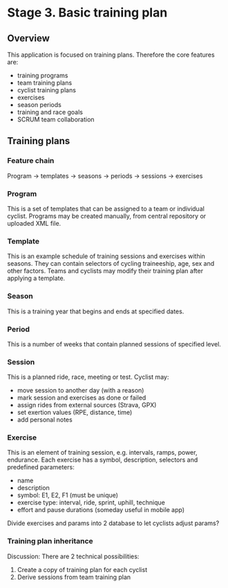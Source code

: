 # Stage 3. Basic training plan

## Overview

This application is focused on training plans. Therefore the core features are:
* training programs
* team training plans
* cyclist training plans
* exercises
* season periods
* training and race goals
* SCRUM team collaboration

## Training plans

### Feature chain

Program -> templates -> seasons -> periods -> sessions -> exercises

### Program

This is a set of templates that can be assigned to a team or individual cyclist.
Programs may be created manually, from central repository or uploaded XML file.

### Template

This is an example schedule of training sessions and exercises within seasons.
They can contain selectors of cycling traineeship, age, sex and other factors.
Teams and cyclists may modify their training plan after applying a template.

### Season

This is a training year that begins and ends at specified dates.

### Period

This is a number of weeks that contain planned sessions of specified level.

### Session

This is a planned ride, race, meeting or test. Cyclist may:
* move session to another day (with a reason)
* mark session and exercises as done or failed
* assign rides from external sources (Strava, GPX)
* set exertion values (RPE, distance, time)
* add personal notes

### Exercise

This is an element of training session, e.g. intervals, ramps, power, endurance.
Each exercise has a symbol, description, selectors and predefined parameters:
* name
* description
* symbol: E1, E2, F1 (must be unique)
* exercise type: interval, ride, sprint, uphill, technique
* effort and pause durations (someday useful in mobile app)

Divide exercises and params into 2 database to let cyclists adjust params?

### Training plan inheritance

Discussion: There are 2 technical possibilities:
1. Create a copy of training plan for each cyclist
2. Derive sessions from team training plan